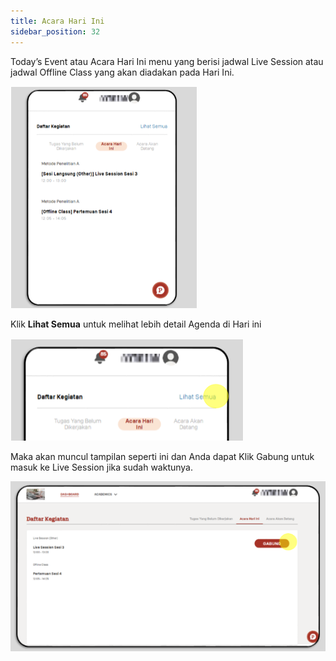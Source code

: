 ```yaml
---
title: Acara Hari Ini
sidebar_position: 32
---
```

Today’s Event atau Acara Hari Ini menu yang berisi jadwal Live Session atau jadwal Offline Class yang akan diadakan pada Hari Ini.

![](/img/today-s-event-1.ind.png)

Klik **Lihat Semua** untuk melihat lebih detail Agenda di Hari ini

![](/img/today-s-event-2.ind.png)

Maka akan muncul tampilan seperti ini dan Anda dapat Klik Gabung untuk masuk ke Live Session jika sudah waktunya.

![](/img/today-s-event-3.ind.png)
